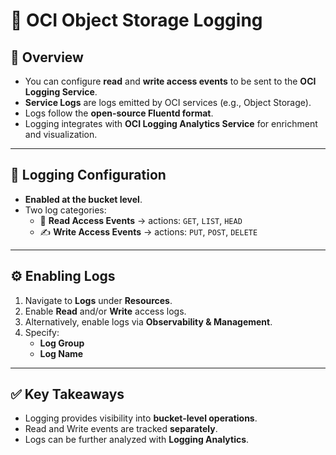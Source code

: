 # 📑 OCI Object Storage Logging

## 🔎 Overview

- You can configure **read** and **write access events** to be sent to the **OCI Logging Service**.  
- **Service Logs** are logs emitted by OCI services (e.g., Object Storage).  
- Logs follow the **open-source Fluentd format**.  
- Logging integrates with **OCI Logging Analytics Service** for enrichment and visualization.  

---

## 📂 Logging Configuration

- **Enabled at the bucket level**.  
- Two log categories:
  - 📖 **Read Access Events** → actions: `GET`, `LIST`, `HEAD`  
  - ✍️ **Write Access Events** → actions: `PUT`, `POST`, `DELETE`  

---

## ⚙️ Enabling Logs

1. Navigate to **Logs** under **Resources**.  
2. Enable **Read** and/or **Write** access logs.  
3. Alternatively, enable logs via **Observability & Management**.  
4. Specify:  
   - **Log Group**  
   - **Log Name**  

---

## ✅ Key Takeaways

- Logging provides visibility into **bucket-level operations**.  
- Read and Write events are tracked **separately**.  
- Logs can be further analyzed with **Logging Analytics**.  
